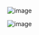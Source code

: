 ![image](https://github.com/swbn-0505/iDragon/assets/143292667/3d854d13-7e9f-4832-be2a-babd1af570f1)



![image](https://github.com/swbn-0505/iDragon/assets/143292667/aee86df6-fc15-45db-8f18-123c04b3050e)
